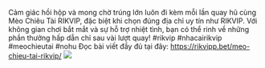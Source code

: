 Cảm giác hồi hộp và mong chờ trúng lớn luôn đi kèm mỗi lần quay hũ cùng Mèo Chiêu Tài RIKVIP, đặc biệt khi chọn đúng địa chỉ uy tín như RIKVIP. Với không gian chơi bắt mắt và sự hỗ trợ nhiệt tình, bạn có thể rinh về những phần thưởng hấp dẫn chỉ sau vài lượt quay!
#rikvip #nhacairikvip #meochieutai #nohu
Đọc bài viết đầy đủ tại đây: https://rikvipp.bet/meo-chieu-tai-rikvip/
![](https://s3-ap-northeast-1.amazonaws.com/g0v-hackmd-images/uploads/upload_f72e9290b424c90bf1ee214d9ec7512c.jpg)
